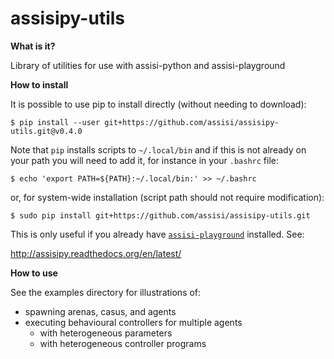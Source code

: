 # assisipy-utils

**What is it?** 

Library of utilities for use with assisi-python and assisi-playground


**How to install**

It is possible to use pip to install directly (without needing to download):

    $ pip install --user git+https://github.com/assisi/assisipy-utils.git@v0.4.0     

Note that `pip` installs scripts to `~/.local/bin` and if this is not already
on your path you will need to add it, for instance in your `.bashrc` file:

    $ echo 'export PATH=${PATH}:~/.local/bin:' >> ~/.bashrc

or, for system-wide installation (script path should not require modification):

    $ sudo pip install git+https://github.com/assisi/assisipy-utils.git

This is only useful if you already have [`assisi-playground`](https://github.com/larics/assisi-playground) installed. See:

http://assisipy.readthedocs.org/en/latest/


**How to use**

See the examples directory for illustrations of:

* spawning arenas, casus, and agents
* executing behavioural controllers for multiple agents 
   * with heterogeneous parameters
   * with heterogeneous controller programs


